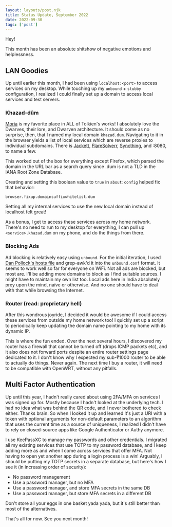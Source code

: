 ```yaml
---
layout: layouts/post.njk
title: Status Update, September 2022
date: 2022-09-30
tags: ['post']
---
```


Hey!

This month has been an absolute shitshow of negative emotions and helplessness.

## LAN Goodies

Up until earlier this month, I had been using `localhost:<port>` to access services on my desktop. While touching up my `unbound` + `stubby` configuration, I realized I could finally set up a domain to access local services and test servers.

### Khazad-dûm

[Moria](https://en.wikipedia.org/wiki/Moria,_Middle-earth) is my favorite place in ALL of Tolkien's works! I absolutely love the Dwarves, their lore, and Dwarven architecture. It should come as no surprise, then, that I named my local domain `khazad.dum`. Navigating to it in the browser yields a list of local services which are reverse proxies to individual subdomains. There is [Jackett](https://github.com/Jackett/Jackett), [FlareSolverr](https://github.com/FlareSolverr/FlareSolverr), [Syncthing](https://github.com/syncthing/syncthing/), and :8080, to name a few.

This worked out of the box for everything except Firefox, which parsed the domain in the URL bar as a search query since .dum is not a TLD in the IANA Root Zone Database.

Creating and setting this boolean value to `true` in `about:config` helped fix that behavior:

```
browser.fixup.domainsuffixwhitelist.dum
```

Setting all my internal services to use the new local domain instead of localhost felt great!

As a bonus, I get to access these services across my home network. There's no need to run to my desktop for everything, I can pull up `<service>.khazad.dum` on my phone, and do the things from there.

### Blocking Ads

Ad blocking is relatively easy using `unbound`. For the initial iteration, I used [Dan Pollock's hosts file](https://someonewhocares.org/hosts/hosts) and grep-awk'd it into the `unbound.conf` format. It seems to work well so far for everyone on WiFi. Not all ads are blocked, but most are. I'll be adding more domains to block as I find suitable sources. I might have to maintain my own list too. Local ads here in India absolutely prey upon the mind, naïve or otherwise. And no one should have to deal with that while browsing the Internet.

### Router (read: proprietary hell)

After this wondrous joyride, I decided it would be awesome if I could access these services from outside my home network too! I quickly set up a script to periodically keep updating the domain name pointing to my home with its dynamic IP.

This is where the fun ended. Over the next several hours, I discovered my router has a firewall that cannot be turned off (drops ICMP packets etc), and it also does not forward ports despite an entire router settings page dedicated to it. I don't know why I expected my sub-₹1000 router to be able to actually do things. Never again. The next time I buy a router, it will need to be compatible with OpenWRT, without any pitfalls.

## Multi Factor Authentication

Up until this year, I hadn't really cared about using 2FA/MFA on services I was signed up for. Mostly because I hadn't looked at the underlying tech. I had no idea what was behind the QR code, and I never bothered to check either. Thanks brain. So when I looked it up and learned it's just a URI with a token with optional arguments for non-default parameters to an algorithm that uses the current time as a source of uniqueness, I realized I didn't have to rely on closed-source apps like Google Authenticator or Authy anymore.

I use KeePassXC to manage my passwords and other credentials. I migrated all my existing services that use TOTP to my password database, and I keep adding more as and when I come across services that offer MFA. Not having to open yet another app during a login process is a win! Arguably, I should be putting my TOTP secrets in a separate database, but here's how I see it (in increasing order of security):

- No password management
- Use a password manager, but no MFA
- Use a password manager, and store MFA secrets in the same DB
- Use a password manager, but store MFA secrets in a different DB

Don't store all your eggs in one basket yada yada, but it's still better than most of the alternatives.

That's all for now. See you next month!

